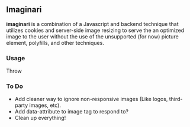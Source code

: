 ## Imaginari

**imaginari** is a combination of a Javascript and backend technique that utilizes cookies and server-side image resizing to serve the an optimized image to the user without the use of the unsupported (for now) picture element, polyfills, and other techniques.

### Usage

Throw

### To Do

- Add cleaner way to ignore non-responsive images (Like logos, third-party images, etc).
- Add data-attribute to image tag to respond to?
- Clean up everything!
